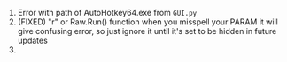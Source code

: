 1. Error with path of AutoHotkey64.exe from `GUI.py`
2. (FIXED) "r" or Raw.Run() function when you misspell your PARAM it will give confusing error, so just ignore it until it's set to be hidden in future updates 
3.
